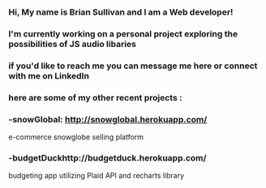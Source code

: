 ### Hi, My name is Brian Sullivan and I am a Web developer!
### I'm currently working on a personal project exploring the possibilities of JS audio libaries
### if you'd like to reach me you can message me here or connect with me on LinkedIn
### here are some of my other recent projects :
### -snowGlobal: http://snowglobal.herokuapp.com/
e-commerce snowglobe selling platform
### -budgetDuckhttp://budgetduck.herokuapp.com/
budgeting app utilizing Plaid API and recharts library


<!--
**bsullit/bsullit** is a ✨ _special_ ✨ repository because its `README.md` (this file) appears on your GitHub profile.

Here are some ideas to get you started:

- 🔭 I’m currently working on ...
- 🌱 I’m currently learning ...
- 👯 I’m looking to collaborate on ...
- 🤔 I’m looking for help with ...
- 💬 Ask me about ...
- 📫 How to reach me: ...
- 😄 Pronouns: ...
- ⚡ Fun fact: ...
-->
